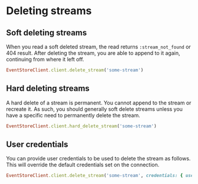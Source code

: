 # Deleting streams

## Soft deleting streams

When you read a soft deleted stream, the read returns `:stream_not_found` or 404 result. After deleting the stream, you are able to append to it again, continuing from where it left off.

```ruby
EventStoreClient.client.delete_stream('some-stream')
```

## Hard deleting streams

A hard delete of a stream is permanent. You cannot append to the stream or recreate it. As such, you should generally soft delete streams unless you have a specific need to permanently delete the stream.

```ruby
EventStoreClient.client.hard_delete_stream('some-stream')
```

## User credentials

You can provide user credentials to be used to delete the stream as follows. This will override the default credentials set on the connection.

```ruby
EventStoreClient.client.delete_stream('some-stream', credentials: { username: 'admin', password: 'changeit' })
```
